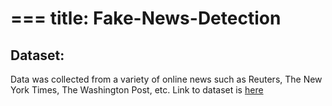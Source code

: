 ===
title: Fake-News-Detection
===
## Dataset: 

Data was collected from a variety of online news such as Reuters, The New York Times, The Washington Post, etc. Link to dataset is [here](https://drive.google.com/drive/folders/1mrX3vPKhEzxG96OCPpCeh9F8m_QKCM4z)

